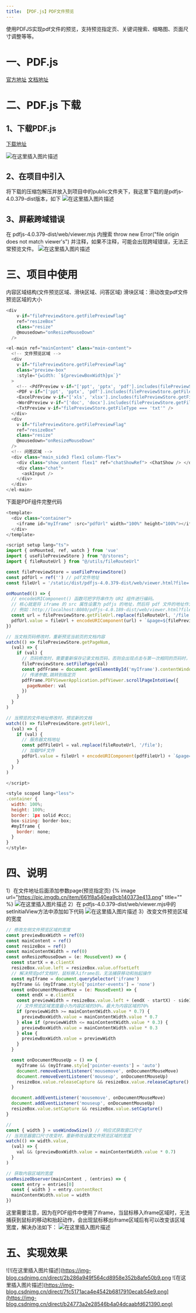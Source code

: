 ```yaml
---
title: 【PDF.js】PDF文件预览
---
```

使用PDFJS实现pdf文件的预览，支持预览指定页、关键词搜索、缩略图、页面尺寸调整等等。

# 一、PDF.js
[官方地址](https://mozilla.github.io/pdf.js/)
[文档地址](https://gitcode.gitcode.host/docs-cn/pdf.js-docs-cn/print.html)

# 二、PDF.js 下载
## 1、下载PDF.js
[下载地址](https://mozilla.github.io/pdf.js/getting_started/)

![在这里插入图片描述](https://img-blog.csdnimg.cn/direct/2c10917b12334fbd8d923af03d2f4528.png)
## 2、在项目中引入
将下载的压缩包解压并放入到项目中的public文件夹下，我这里下载的是pdfjs-4.0.379-dist版本，如下
![在这里插入图片描述](https://img-blog.csdnimg.cn/direct/8092e8c61dda4189b6d585b6895f5bfa.png)
## 3、屏蔽跨域错误
在 pdfjs-4.0.379-dist/web/viewer.mjs 内搜索 throw new Error("file origin does not match viewer's") 并注释，如果不注释，可能会出现跨域错误，无法正常预览文件。
![在这里插入图片描述](https://img-blog.csdnimg.cn/direct/4c0c5a74bd8b41068699a2b5bc55775e.png)
# 三、项目中使用
内容区域结构(文件预览区域、滑块区域、问答区域)
滑块区域：滑动改变pdf文件预览区域的大小
```javascript
<div
    v-if="filePreviewStore.getFilePreviewFlag"
    ref="resizeBox"
    class="resize"
    @mousedown="onResizeMouseDown"
  />
```
```javascript
<el-main ref="mainContent" class="main-content">
  <!-- 文件预览区域 -->
  <div
    v-if="filePreviewStore.getFilePreviewFlag"
    class="preview-box"
    :style="{width: `${previewBoxWidth}px`}"
  >
    <!-- <PdfPreview v-if="['ppt', 'pptx', 'pdf'].includes(filePreviewStore.getFileType)" /> -->
    <PDF v-if="['ppt', 'pptx', 'pdf'].includes(filePreviewStore.getFileType)" />
    <ExcelPreview v-if="['xls', 'xlsx'].includes(filePreviewStore.getFileType)" />
    <WordPreview v-if="['doc', 'docx'].includes(filePreviewStore.getFileType)" />
    <TxtPreview v-if="filePreviewStore.getFileType === 'txt'" />
  </div>
  <div
    v-if="filePreviewStore.getFilePreviewFlag"
    ref="resizeBox"
    class="resize"
    @mousedown="onResizeMouseDown"
  />
  <!-- 问答区域 -->
  <div class="main_side3 flex1 column-flex">
    <div class="show_content flex1" ref="chatShowRef"> <ChatShow /> </div>
    <div class="chat">
      <askInput />
    </div>
  </div>
</el-main>
```
下面是PDF组件完整代码
```javascript
<template>
  <div class="container">
    <iframe id="myIframe" :src="pdfUrl" width="100%" height="100%"></iframe>
  </div>
</template>

<script setup lang="ts">
import { onMounted, ref, watch } from 'vue'
import { useFilePreviewStore } from "@/stores";
import { fileRouteUrl } from "@/utils/fileRouteUrl"

const filePreviewStore = useFilePreviewStore()
const pdfUrl = ref('') // pdf文件地址
const fileUrl = '/static/dist/pdfjs-4.0.379-dist/web/viewer.html?file=' // pdfjs文件地址

onMounted(() => {
  // encodeURIComponent() 函数可把字符串作为 URI 组件进行编码。
  // 核心就是将 iframe 的 src 属性设置为 pdfjs 的地址，然后将 pdf 文件的地址作为参数传递给 pdfjs
  // 例如：http://localhost:8080/pdfjs-4.0.189-dist/web/viewer.html?file=http%3A%2F%2Flocalhost%3A8080%2Fpdf%2Ftest.pdf
  const url = filePreviewStore.getFileUrl.replace(fileRouteUrl, '/file')
  pdfUrl.value = fileUrl + encodeURIComponent(url) + `&page=${filePreviewStore.getPageNum}`
})

// 当文档页码修改时，重新预览当前页的文档内容
watch(() => filePreviewStore.getPageNum,
  (val) => {
    if (val) {
      // 页码修改时，需要重新保存记录文档页码，否则会出现点击与第一次相同的页码时，不会切换
      filePreviewStore.setFilePage(val)
      const pdfFrame = document.getElementById('myIframe').contentWindow
      // 传递参数,跳转到指定页
      pdfFrame.PDFViewerApplication.pdfViewer.scrollPageIntoView({
        pageNumber: val
      })
    }
  }
)

// 当预览的文件地址修改时，预览新的文档
watch(() => filePreviewStore.getFileUrl,
  (val) => {
    if (val) {
      // 服务器文档地址
      const pdfFileUrl = val.replace(fileRouteUrl, '/file');
      // 加载PDF文件
      pdfUrl.value = fileUrl + encodeURIComponent(pdfFileUrl) + `&page=${filePreviewStore.getPageNum}`
    }
  }
)

</script>

<style scoped lang="less">
.container {
  width: 100%;
  height: 100%;
  border: 1px solid #ccc;
  box-sizing: border-box;
  #myIframe {
    border: none;
  }
}
</style>

```

# 四、说明
1）在文件地址后面添加参数page(预览指定页)
{%  image
    url="https://pic.imgdb.cn/item/661f8a540ea9cb140373e413.png"
    title=""
%}
![在这里插入图片描述](https://img-blog.csdnimg.cn/direct/c4b86a3c8ecb4ae78e79df26698873b4.png)
2）在 pdfjs-4.0.379-dist/web/viewer.mjs中的setInitialView方法中添加如下代码
![在这里插入图片描述](https://img-blog.csdnimg.cn/direct/b48b815552c547b0b3afc5279585a1fe.png)
3）改变文件预览区域的宽度
```javascript
// 修改左侧文件预览区域的宽度
const previewBoxWidth = ref(0)
const mainContent = ref()
const resizeBox = ref()
const mainContentWidth = ref(0)
const onResizeMouseDown = (e: MouseEvent) => {
  const startX = e.clientX
  resizeBox.value.left = resizeBox.value.offsetLeft
  // 解决预览pdf文档时，鼠标移入iframe后，无法捕获移动和抬起操作
  const myIframe = document.querySelector('iframe')
  myIframe && (myIframe.style['pointer-events'] = 'none')
  const onDocumentMouseMove = (e: MouseEvent) => {
    const endX = e.clientX
    const previewWidth = resizeBox.value.left + (endX - startX) - side1Width.value - 20
    // 文件预览区域宽度最小为内容区域的30%，最大为内容区域的70%
    if (previewWidth >= mainContentWidth.value * 0.7) {
      previewBoxWidth.value = mainContentWidth.value * 0.7
    } else if (previewWidth <= mainContentWidth.value * 0.3) {
      previewBoxWidth.value = mainContentWidth.value * 0.3
    } else {
      previewBoxWidth.value = previewWidth
    }
  }

  const onDocumentMouseUp = () => {
    myIframe && (myIframe.style['pointer-events'] = 'auto')
    document.removeEventListener('mousemove', onDocumentMouseMove)
    document.removeEventListener('mouseup', onDocumentMouseUp)
    resizeBox.value.releaseCapture && resizeBox.value.releaseCapture()
  }

  document.addEventListener('mousemove', onDocumentMouseMove)
  document.addEventListener('mouseup', onDocumentMouseUp)
  resizeBox.value.setCapture && resizeBox.value.setCapture()
}

// 
const { width } = useWindowSize() // 响应式获取窗口尺寸
// 当浏览器窗口尺寸改变时，重新修改设置文件预览区域的宽度
watch(() => width.value,
  (val) => {
    val && (previewBoxWidth.value = mainContentWidth.value * 0.7)
  }
)

// 获取内容区域的宽度
useResizeObserver(mainContent , (entries) => {
  const entry = entries[0]
  const { width } = entry.contentRect
  mainContentWidth.value = width
})
```
这里需要注意，因为在PDF组件中使用了iframe，当鼠标移入iframe区域时，无法捕获到鼠标的移动和抬起动作，会出现鼠标移出iframe区域后有可以改变该区域宽度，解决办法如下：
![在这里插入图片描述](https://img-blog.csdnimg.cn/direct/6f01d9957cbf436a99fb9f535afb3b21.png)
# 五、实现效果
![!\[在这里插入图片描述\](https://img-blog.csdnimg.cn/direct/2b286a949f564cd8958e352b8afe50b9.png
!\[在这里插入图片描述\](https://img-blog.csdnimg.cn/direct/7fc5171aca4e4542b6817910ecab54e9.png](https://img-blog.csdnimg.cn/direct/b24773a2e28546b4a04dcaabfd621390.png)